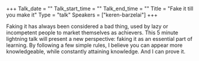 +++
Talk_date = ""
Talk_start_time = ""
Talk_end_time = ""
Title = "Fake it till you make it"
Type = "talk"
Speakers = ["keren-barzelai"]
+++

Faking it has always been considered a bad thing, used by lazy or incompetent people to market themselves as achievers.
This 5 minute lightning talk will present a new perspective: faking it as an essential part of learning. By following a few simple rules, I believe you can appear more knowledgeable, while constantly attaining knowledge. And I can prove it.
